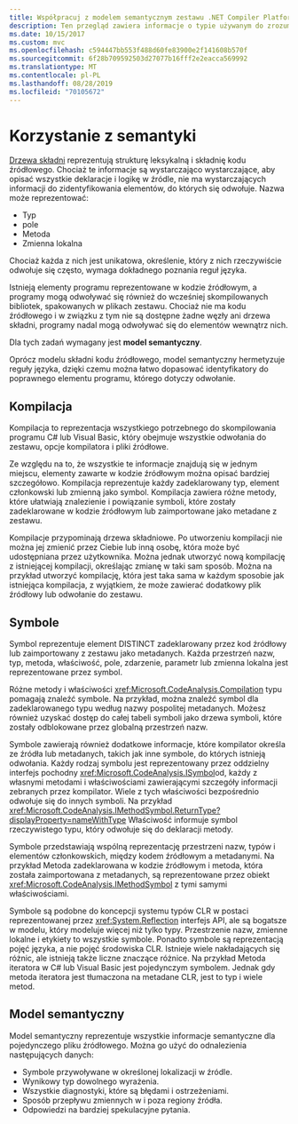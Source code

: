 ```yaml
---
title: Współpracuj z modelem semantycznym zestawu .NET Compiler Platform SDK
description: Ten przegląd zawiera informacje o typie używanym do zrozumienia i manipulowania semantycznym modelem kodu.
ms.date: 10/15/2017
ms.custom: mvc
ms.openlocfilehash: c594447bb553f488d60fe83900e2f141608b570f
ms.sourcegitcommit: 6f28b709592503d27077b16fff2e2eacca569992
ms.translationtype: MT
ms.contentlocale: pl-PL
ms.lasthandoff: 08/28/2019
ms.locfileid: "70105672"
---
```

# <a name="work-with-semantics"></a>Korzystanie z semantyki

[Drzewa składni](work-with-syntax.md) reprezentują strukturę leksykalną i składnię kodu źródłowego. Chociaż te informacje są wystarczająco wystarczające, aby opisać wszystkie deklaracje i logikę w źródle, nie ma wystarczających informacji do zidentyfikowania elementów, do których się odwołuje. Nazwa może reprezentować:

- Typ
- pole
- Metoda
- Zmienna lokalna

Chociaż każda z nich jest unikatowa, określenie, który z nich rzeczywiście odwołuje się często, wymaga dokładnego poznania reguł języka. 

Istnieją elementy programu reprezentowane w kodzie źródłowym, a programy mogą odwoływać się również do wcześniej skompilowanych bibliotek, spakowanych w plikach zestawu. Chociaż nie ma kodu źródłowego i w związku z tym nie są dostępne żadne węzły ani drzewa składni, programy nadal mogą odwoływać się do elementów wewnątrz nich.

Dla tych zadań wymagany jest **model semantyczny**.

Oprócz modelu składni kodu źródłowego, model semantyczny hermetyzuje reguły języka, dzięki czemu można łatwo dopasować identyfikatory do poprawnego elementu programu, którego dotyczy odwołanie.

## <a name="compilation"></a>Kompilacja

Kompilacja to reprezentacja wszystkiego potrzebnego do skompilowania programu C# lub Visual Basic, który obejmuje wszystkie odwołania do zestawu, opcje kompilatora i pliki źródłowe. 

Ze względu na to, że wszystkie te informacje znajdują się w jednym miejscu, elementy zawarte w kodzie źródłowym można opisać bardziej szczegółowo. Kompilacja reprezentuje każdy zadeklarowany typ, element członkowski lub zmienną jako symbol. Kompilacja zawiera różne metody, które ułatwiają znalezienie i powiązanie symboli, które zostały zadeklarowane w kodzie źródłowym lub zaimportowane jako metadane z zestawu.

Kompilacje przypominają drzewa składniowe. Po utworzeniu kompilacji nie można jej zmienić przez Ciebie lub inną osobę, która może być udostępniana przez użytkownika. Można jednak utworzyć nową kompilację z istniejącej kompilacji, określając zmianę w taki sam sposób. Można na przykład utworzyć kompilację, która jest taka sama w każdym sposobie jak istniejąca kompilacja, z wyjątkiem, że może zawierać dodatkowy plik źródłowy lub odwołanie do zestawu.

## <a name="symbols"></a>Symbole

Symbol reprezentuje element DISTINCT zadeklarowany przez kod źródłowy lub zaimportowany z zestawu jako metadanych. Każda przestrzeń nazw, typ, metoda, właściwość, pole, zdarzenie, parametr lub zmienna lokalna jest reprezentowane przez symbol. 

Różne metody i właściwości <xref:Microsoft.CodeAnalysis.Compilation> typu pomagają znaleźć symbole. Na przykład, można znaleźć symbol dla zadeklarowanego typu według nazwy pospolitej metadanych. Możesz również uzyskać dostęp do całej tabeli symboli jako drzewa symboli, które zostały odblokowane przez globalną przestrzeń nazw.

Symbole zawierają również dodatkowe informacje, które kompilator określa ze źródła lub metadanych, takich jak inne symbole, do których istnieją odwołania. Każdy rodzaj symbolu jest reprezentowany przez oddzielny interfejs pochodny <xref:Microsoft.CodeAnalysis.ISymbol>od, każdy z własnymi metodami i właściwościami zawierającymi szczegóły informacji zebranych przez kompilator. Wiele z tych właściwości bezpośrednio odwołuje się do innych symboli. Na przykład <xref:Microsoft.CodeAnalysis.IMethodSymbol.ReturnType?displayProperty=nameWithType> Właściwość informuje symbol rzeczywistego typu, który odwołuje się do deklaracji metody.

Symbole przedstawiają wspólną reprezentację przestrzeni nazw, typów i elementów członkowskich, między kodem źródłowym a metadanymi. Na przykład Metoda zadeklarowana w kodzie źródłowym i metoda, która została zaimportowana z metadanych, są reprezentowane przez obiekt <xref:Microsoft.CodeAnalysis.IMethodSymbol> z tymi samymi właściwościami.

Symbole są podobne do koncepcji systemu typów CLR w postaci reprezentowanej przez <xref:System.Reflection> interfejs API, ale są bogatsze w modelu, który modeluje więcej niż tylko typy. Przestrzenie nazw, zmienne lokalne i etykiety to wszystkie symbole. Ponadto symbole są reprezentacją pojęć języka, a nie pojęć środowiska CLR. Istnieje wiele nakładających się różnic, ale istnieją także liczne znaczące różnice. Na przykład Metoda iteratora w C# lub Visual Basic jest pojedynczym symbolem. Jednak gdy metoda iteratora jest tłumaczona na metadane CLR, jest to typ i wiele metod.

## <a name="semantic-model"></a>Model semantyczny

Model semantyczny reprezentuje wszystkie informacje semantyczne dla pojedynczego pliku źródłowego. Można go użyć do odnalezienia następujących danych: 

- Symbole przywoływane w określonej lokalizacji w źródle.
- Wynikowy typ dowolnego wyrażenia.
- Wszystkie diagnostyki, które są błędami i ostrzeżeniami.
- Sposób przepływu zmiennych w i poza regiony źródła.
- Odpowiedzi na bardziej spekulacyjne pytania.
